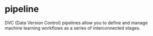 # pipeline
DVC (Data Version Control) pipelines allow you to define and manage machine learning workflows as a series of interconnected stages.
